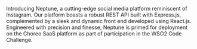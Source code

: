 Introducing Neptune, a cutting-edge social media platform reminiscent of Instagram. Our platform boasts a robust REST API built with Express.js, complemented by a sleek and dynamic front end developed using React.js. Engineered with precision and finesse, Neptune is primed for deployment on the Choreo SaaS platform as part of participation in the WSO2 Code Challenge.
